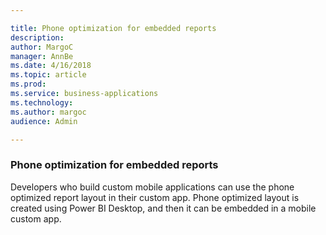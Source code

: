 ```yaml
---

title: Phone optimization for embedded reports
description: 
author: MargoC
manager: AnnBe
ms.date: 4/16/2018
ms.topic: article
ms.prod: 
ms.service: business-applications
ms.technology: 
ms.author: margoc
audience: Admin

---
```

### Phone optimization for embedded reports



Developers who build custom mobile applications can use the phone optimized
report layout in their custom app. Phone optimized layout is created using Power
BI Desktop, and then it can be embedded in a mobile custom app.
